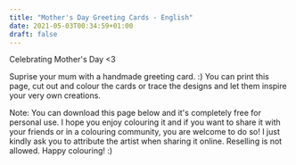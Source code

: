 ```yaml
---
title: "Mother's Day Greeting Cards - English"
date: 2021-05-03T00:34:59+01:00
draft: false
---
```


Celebrating Mother's Day <3

Suprise your mum with a handmade greeting card. :) You can print this page, cut out and colour the cards or trace the designs and let them inspire your very own creations. 

Note: You can download this page below and it's completely free for personal use. I hope you enjoy colouring it and if you want to share it with your friends or in a colouring community, you are welcome to do so! I just kindly ask you to attribute the artist when sharing it online. Reselling is not allowed. Happy colouring! :)